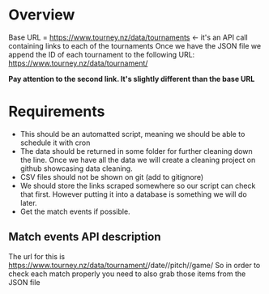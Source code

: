 # Overview

Base URL = https://www.tourney.nz/data/tournaments <- it's an API call containing links to each of the tournaments
Once we have the JSON file we append the ID of each tournament to the following URL: https://www.tourney.nz/data/tournament/<id>

**Pay attention to the second link. It's slightly different than the base URL**

# Requirements
- This should be an automatted script, meaning we should be able to schedule it with cron
- The data should be returned in some folder for further cleaning down the line. Once we have all the data we will create a cleaning project on github showcasing data cleaning.
- CSV files should not be shown on git (add to gitignore)
- We should store the links scraped somewhere so our script can check that first. However putting it into a database is something we will do later.
- Get the match events if possible. 

## Match events API description
The url for this is https://www.tourney.nz/data/tournament/<tournament uuid>/date/<Date uuid>/pitch/<pitch uuid>/game/<game uuid>
So in order to check each match properly you need to also grab those items from the JSON file